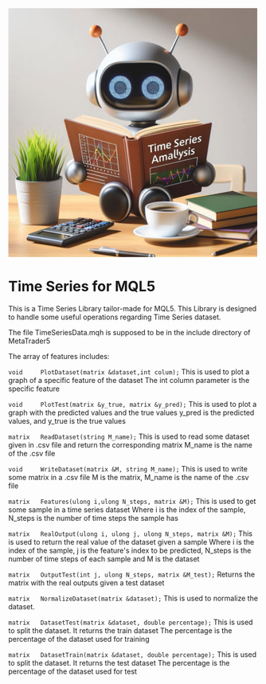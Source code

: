 <img src="https://github.com/joaopaulo-souza/Time-Series-for-MQL5/blob/master/robot-timeseries.jpeg" width="500">

# Time Series for MQL5

This is a Time Series Library tailor-made for MQL5. This Library is designed to handle some useful operations regarding Time Series dataset. 

The file TimeSeriesData.mqh is supposed to be in the include directory of MetaTrader5

The array of features includes:

   ```void     PlotDataset(matrix &dataset,int colum);```
This is used to plot a graph of a specific feature of the dataset
The int column parameter is the specific feature

   ```void     PlotTest(matrix &y_true, matrix &y_pred);```
This is used to plot a graph with the predicted values and the true values
y_pred is the predicted values, and y_true is the true values

   ```matrix   ReadDataset(string M_name);```
This is used to read some dataset given in .csv file and return the corresponding matrix
M_name is the name of the .csv file

   ```void     WriteDataset(matrix &M, string M_name);```
This is used to write some matrix in a .csv file 
M is the matrix, M_name is the name of the .csv file

   ```matrix   Features(ulong i,ulong N_steps, matrix &M);```
This is used to get some sample in a time series dataset 
Where i is the index of the sample, N_steps is the number of time steps the sample has

   ```matrix   RealOutput(ulong i, ulong j, ulong N_steps, matrix &M);```
This is used to return the real value of the dataset given a sample
Where i is the index of the sample, j is the feature's index to be predicted, 
N_steps is the number of time steps of each sample and M is the dataset

   ```matrix   OutputTest(int j, ulong N_steps, matrix &M_test);```
Returns the matrix with the real outputs given a test dataset

   ```matrix   NormalizeDataset(matrix &dataset);```
This is used to normalize the dataset. 

   ```matrix   DatasetTest(matrix &dataset, double percentage);```
This is used to split the dataset. It returns the train dataset 
The percentage is the percentage of the dataset used for training

   ```matrix   DatasetTrain(matrix &dataset, double percentage);```
This is used to split the dataset. It returns the test dataset 
The percentage is the percentage of the dataset used for test
